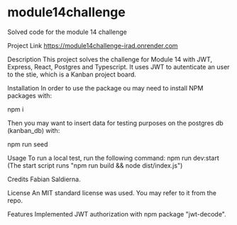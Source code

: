 # module14challenge
Solved code for the module 14 challenge

Project Link
https://module14challenge-irad.onrender.com

Description
This project solves the challenge for Module 14 with JWT, Express, React, Postgres and Typescript. It uses JWT to autenticate an user to the stie, which is a Kanban project board.

Installation
In order to use the package ou may need to install NPM packages with:

  npm i

Then you may want to insert data for testing purposes on the postgres db (kanban_db) with:

  npm run seed

Usage
To run a local test, run the following command: npm run dev:start (The start script runs "npm run build && node dist/index.js")

Credits
Fabian Saldierna.

License
An MIT standard license was used. You may refer to it from the repo.

Features
Implemented JWT authorization with npm package "jwt-decode".
